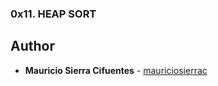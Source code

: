 ### 0x11. HEAP SORT
## Author
* **Mauricio Sierra Cifuentes** - [mauriciosierrac](https://github.com/mauriciosierrac)
